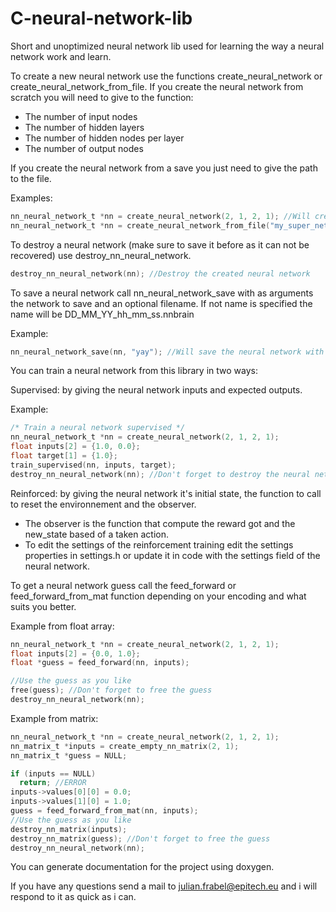 # C-neural-network-lib
Short and unoptimized neural network lib used for learning the way a neural network work and learn.

To create a new neural network use the functions create_neural_network or create_neural_network_from_file.
If you create the neural network from scratch you will need to give to the function:
  * The number of input nodes
  * The number of hidden layers
  * The number of hidden nodes per layer
  * The number of output nodes

If you create the neural network from a save you just need to give the path to the file.

Examples:
```c
nn_neural_network_t *nn = create_neural_network(2, 1, 2, 1); //Will create a neural network taking 2 inputs and giving 1 output with 1 hidden layer of 2 nodes
nn_neural_network_t *nn = create_neural_network_from_file("my_super_network.nnbrain"); //Will create a neural network from the file ./my_super_network.nnbrain
```

To destroy a neural network (make sure to save it before as it can not be recovered) use destroy_nn_neural_network.
```c
destroy_nn_neural_network(nn); //Destroy the created neural network
```

To save a neural network call nn_neural_network_save with as arguments the network to save and an optional filename.
If not name is specified the name will be DD_MM_YY_hh_mm_ss.nnbrain

Example:
```c
nn_neural_network_save(nn, "yay"); //Will save the neural network with as name: yay.nnbrain
```

You can train a neural network from this library in two ways:

Supervised: by giving the neural network inputs and expected outputs.

Example:
```c
/* Train a neural network supervised */
nn_neural_network_t *nn = create_neural_network(2, 1, 2, 1);
float inputs[2] = {1.0, 0.0};
float target[1] = {1.0};
train_supervised(nn, inputs, target);
destroy_nn_neural_network(nn); //Don't forget to destroy the neural network
```
Reinforced: by giving the neural network it's initial state, the function to call to reset the environnement and the observer.
  * The observer is the function that compute the reward got and the new_state based of a taken action.
  * To edit the settings of the reinforcement training edit the settings properties in settings.h or update it in code with the settings field of the neural network.

To get a neural network guess call the feed_forward or feed_forward_from_mat function depending on your encoding and what suits you better.

Example from float array:
```c
nn_neural_network_t *nn = create_neural_network(2, 1, 2, 1);
float inputs[2] = {0.0, 1.0};
float *guess = feed_forward(nn, inputs);

//Use the guess as you like
free(guess); //Don't forget to free the guess
destroy_nn_neural_network(nn);
```
Example from matrix:
```c
nn_neural_network_t *nn = create_neural_network(2, 1, 2, 1);
nn_matrix_t *inputs = create_empty_nn_matrix(2, 1);
nn_matrix_t *guess = NULL;

if (inputs == NULL)
  return; //ERROR
inputs->values[0][0] = 0.0;
inputs->values[1][0] = 1.0;
guess = feed_forward_from_mat(nn, inputs);
//Use the guess as you like
destroy_nn_matrix(inputs);
destroy_nn_matrix(guess); //Don't forget to free the guess
destroy_nn_neural_network(nn);
```

You can generate documentation for the project using doxygen.

If you have any questions send a mail to julian.frabel@epitech.eu and i will respond to it as quick as i can.

